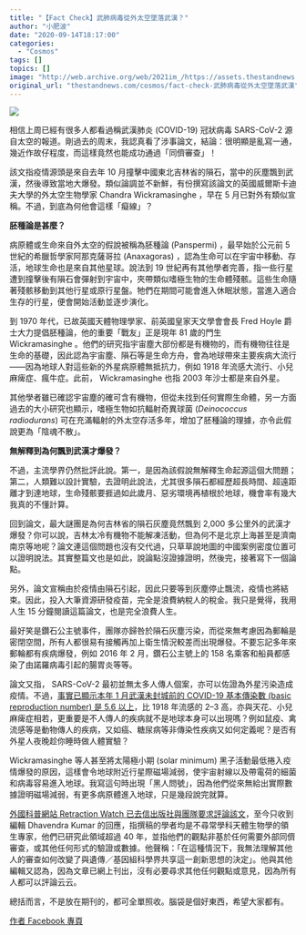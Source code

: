 ```yaml
---
title: "【Fact Check】武肺病毒從外太空墜落武漢？"
author: "小肥波"
date: "2020-09-14T18:17:00"
categories:
  - "Cosmos"
tags: []
topics: []
image: "http://web.archive.org/web/2021im_/https://assets.thestandnews.com/media/photos/Untitled-1-0820copy_UoaiK_GsNPVM2.png"
original_url: "thestandnews.com/cosmos/fact-check-武肺病毒從外太空墜落武漢"
---
```

![](http://web.archive.org/web/2021im_/https://assets.thestandnews.com/media/photos/Untitled-1-0820copy_UoaiK_GsNPVM2.png)

相信上周已經有很多人都看過稱武漢肺炎 (COVID-19) 冠狀病毒 SARS-CoV-2 源自太空的報道。剛過去的周末，我認真看了涉事論文，結論：很明顯是亂寫一通，幾近作故仔程度，而這樣竟然也能成功通過「同儕審查」！

該文指疫情源頭是來自去年 10 月撞擊中國東北吉林省的隕石，當中的灰塵飄到武漢，然後導致當地大爆發。類似論調並不新鮮，有份撰寫該論文的英國威爾斯卡迪夫大學的外太空生物學家 Chandra Wickramasinghe ，早在 5 月已對外有類似宣稱。不過，到底為何他會這樣「癡線」？

**胚種論是甚麼？**

病原體或生命來自外太空的假說被稱為胚種論 (Panspermi) ，最早始於公元前 5 世紀的希臘哲學家阿那克薩哥拉 (Anaxagoras) ，認為生命可以在宇宙中移動、存活，地球生命也是來自其他星球。說法到 19 世紀再有其他學者完善，指一些行星遭到撞擊後有隕石會彈射到宇宙中，夾帶類似嗜極生物的生命體殘骸。這些生命隨著殘骸移動到其他行星或原行星盤。牠們在期間可能會進入休眠狀態，當進入適合生存的行星，便會開始活動並逐步演化。

到 1970 年代，已故英國天體物理學家、前英國皇家天文學會會長 Fred Hoyle 爵士大力提倡胚種論，他的重要「戰友」正是現年 81 歲的門生 Wickramasinghe 。他們的研究指宇宙塵大部份都是有機物的，而有機物往往是生命的基礎，因此認為宇宙塵、隕石等是生命方舟，會為地球帶來主要疾病大流行——因為地球人對這些新的外星病原體無抵抗力，例如 1918 年流感大流行、小兒麻痺症、瘋牛症。此前， Wickramasinghe 也指 2003 年沙士都是來自外星。

其他學者雖已確認宇宙塵的確可含有機物，但從未找到任何實際生命體，另一方面過去的大小研究也顯示，嗜極生物如抗輻射奇異球菌 (_Deinococcus radiodurans_) 可在充滿輻射的外太空存活多年，增加了胚種論的理據，亦令此假說更為「陰魂不散」。

**無解釋到為何飄到武漢才爆發？**

不過，主流學界仍然批評此說。第一，是因為該假說無解釋生命起源這個大問題；第二，人類難以設計實驗，去證明此說法，尤其很多隕石都經歷超長時間、超遠距離才到達地球，生命殘骸要捱過如此歲月、惡劣環境再植根於地球，機會率有幾大我真的不懂計算。

回到論文，最大謎團是為何吉林省的隕石灰塵竟然飄到 2,000 多公里外的武漢才爆發？你可以說，吉林太冷有機物不能解凍活動，但為何不是北京上海甚至是濟南南京等地呢？論文連這個問題也沒有交代過，只草草說地圖的中國案例密度位置可以證明說法。其實整篇文也是如此，說論點沒證據證明，然後完，接著寫下一個論點。

另外，論文宣稱由於疫情由隕石引起，因此只要等到灰塵停止飄流，疫情也將結束。因此，投入大筆資源研發疫苗，完全是浪費納稅人的稅金。我只是覺得，我用人生 15 分鐘閱讀這篇論文，也是完全浪費人生。

最好笑是鑽石公主號事件，團隊亦歸咎於隕石灰塵污染，而從來無考慮因為郵輪是密閉空間，所有人都很易有接觸再加上衛生情況較差而出現爆發。不要忘記多年來郵輪都有疾病爆發，例如 2016 年 2 月，鑽石公主號上的 158 名乘客和船員都感染了由諾羅病毒引起的腸胃炎等等。

論文又指， SARS-CoV-2 最初並無太多人傳人個案，亦可以佐證為外星污染造成疫情。不過，[事實已顯示本年 1 月武漢未封城前的 COVID-19 基本傳染數 (basic reproduction number) 是 5.6 以上](http://web.archive.org/web/20211229132310/https://idpjournal.biomedcentral.com/articles/10.1186/s40249-020-00704-4)，比 1918 年流感的 2–3 高，亦與天花、小兒麻痺症相若，更重要是不人傳人的疾病就不是地球本身可以出現嗎？例如鼠疫、禽流感等是動物傳人的疾病，又如癌、糖尿病等非傳染性疾病又如何定義呢？是否有外星人夜晚趁你睡時做人體實驗？

Wickramasinghe 等人甚至將太陽極小期 (solar minimum) 黑子活動最低捲入疫情爆發的原因，這樣會令地球附近行星際磁場減弱，使宇宙射線以及帶電荷的細菌和病毒容易進入地球。我寫這句時出現「黑人問號」，因為他們從來無給出實際數據證明磁場減弱，有更多病原體進入地球，只是幾段說完就算。

[外國科普網站 Retraction Watch 已去信出版社與團隊要求評論該文](http://web.archive.org/web/20211229132310/https://retractionwatch.com/2020/09/08/covid-19-arrived-on-a-meteorite-claims-elsevier-book-chapter/)，至今只收到編輯 Dhavendra Kumar 的回應，指撰稿的學者均是不尋常學科天體生物學的領生專家，他們已研究此領域超過 40 年，並指他們的觀點非基於任何需要外部同儕審查，或其他任何形式的驗證或數據。他聲稱：「在這種情況下，我無法理解其他人的審查如何改變了與遺傳／基因組科學界共享這一創新思想的決定」。他與其他編輯又認為，因為文章已網上刊出，沒有必要尋求其他任何觀點或意見，因為所有人都可以評論云云。

總括而言，不是放在期刊的，都可全單照收。腦袋是個好東西，希望大家都有。

[作者 Facebook 專頁](http://web.archive.org/web/20211229132310/http://www.facebook.com/siufeiball)